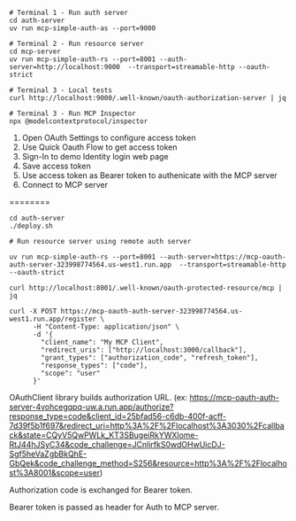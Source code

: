 ```
# Terminal 1 - Run auth server
cd auth-server
uv run mcp-simple-auth-as --port=9000

# Terminal 2 - Run resource server
cd mcp-server
uv run mcp-simple-auth-rs --port=8001 --auth-server=http://localhost:9000  --transport=streamable-http --oauth-strict

# Terminal 3 - Local tests
curl http://localhost:9000/.well-known/oauth-authorization-server | jq

# Terminal 3 - Run MCP Inspector
npx @modelcontextprotocol/inspector
```
1. Open OAuth Settings to configure access token
2. Use Quick Oauth Flow to get access token
3. Sign-In to demo Identity login web page
4. Save access token
5. Use access token as Bearer token to authenicate with the MCP server
6. Connect to MCP server

========

```
cd auth-server
./deploy.sh
```

```
# Run resource server using remote auth server

uv run mcp-simple-auth-rs --port=8001 --auth-server=https://mcp-oauth-auth-server-323998774564.us-west1.run.app  --transport=streamable-http --oauth-strict
```

```
curl http://localhost:8001/.well-known/oauth-protected-resource/mcp | jq

curl -X POST https://mcp-oauth-auth-server-323998774564.us-west1.run.app/register \
      -H "Content-Type: application/json" \
      -d '{
        "client_name": "My MCP Client",
        "redirect_uris": ["http://localhost:3000/callback"],
        "grant_types": ["authorization_code", "refresh_token"],
        "response_types": ["code"],
        "scope": "user"
      }'
```

OAuthClient library builds authorization URL. (ex: https://mcp-oauth-auth-server-4vohcegqpq-uw.a.run.app/authorize?response_type=code&client_id=25bfad56-c6db-400f-acff-7d39f5b1f697&redirect_uri=http%3A%2F%2Flocalhost%3A3030%2Fcallback&state=CQyV5QwPWLk_KT3SBugeiRkYWXlome-RtJ44hJSyC34&code_challenge=JCnljrfkS0wdOHwUicDJ-Sgf5heVaZgbBkQhE-GbQek&code_challenge_method=S256&resource=http%3A%2F%2Flocalhost%3A8001&scope=user)

Authorization code is exchanged for Bearer token.

Bearer token is passed as header for Auth to MCP server.
